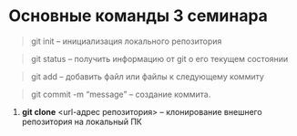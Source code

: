 # Основные команды 3 семинара

> git init – инициализация локального репозитория

> git status – получить информацию от git о его текущем состоянии

> git add – добавить файл или файлы к следующему коммиту

> git commit -m “message” – создание коммита.

1. **git clone** <url-адрес репозитория> – клонирование внешнего репозитория на  локальный ПК
